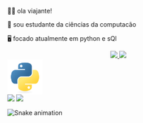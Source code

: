 🖖🏻 ola viajante!

📖 sou estudante da ciências da computacão 

🖥️ focado atualmente em python e sQl 

<div align="center">
  <a href="https://github.com/Vinicius-Nery">
    <img height="180em" src="https://github-readme-stats.vercel.app/api?username=Vininery2&show_icons=true&theme=dracula&include_all_commits=true&count_private=true"/>
    <img height="150em" src="https://github-readme-stats.vercel.app/api/top-langs/?username=Vininery2&layout=compact&langs_count=7&theme=dracula"/>
</div>
<img align="center" alt="Rafa-Python" height="80" width="80" src="https://raw.githubusercontent.com/devicons/devicon/master/icons/python/python-original.svg">
  
<div>
  <a href="https://www.instagram.com/vinicius_nery1/" target="_blank"><img src="https://img.shields.io/badge/-Instagram-%23E4405F?style=for-the-badge&logo=instagram&logoColor=white" target="_blank"></a>
  <a href=(https://img.shields.io/badge/Gmail-D14836?style=for-the-badge&logo=gmail&logoColor=white)="https://https://www.linkedin.com/in/vinicius-emanuel-98984a209/-45875016a" target="_blank"><img src="https://img.shields.io/badge/-LinkedIn-%230077B5?style=for-the-badge&logo=linkedin&logoColor=white" target="_blank"></a> 

  ![Snake animation](https://github.com/Vininery2/Vinicius-Nery/blob/output/github-contribution-grid-snake.svg)
  
</div>
 
        
  
 
